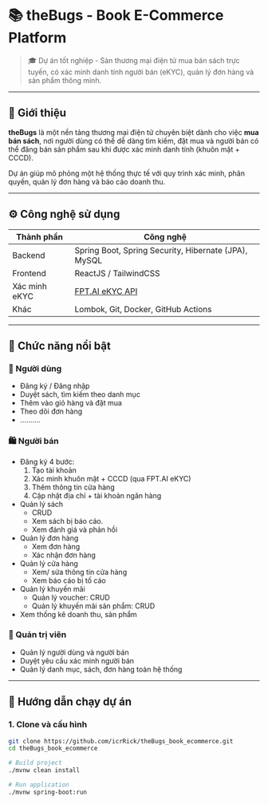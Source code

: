 # 📚 theBugs - Book E-Commerce Platform

> 🎓 Dự án tốt nghiệp - Sàn thương mại điện tử mua bán sách trực tuyến, có xác minh danh tính người bán (eKYC), quản lý đơn hàng và sản phẩm thông minh.

---

## 🧾 Giới thiệu

**theBugs** là một nền tảng thương mại điện tử chuyên biệt dành cho việc **mua bán sách**, nơi người dùng có thể dễ dàng tìm kiếm, đặt mua và người bán có thể đăng bán sản phẩm sau khi được xác minh danh tính (khuôn mặt + CCCD).

Dự án giúp mô phỏng một hệ thống thực tế với quy trình xác minh, phân quyền, quản lý đơn hàng và báo cáo doanh thu.

---

## ⚙️ Công nghệ sử dụng

| Thành phần | Công nghệ |
|-----------|-----------|
| Backend   | Spring Boot, Spring Security, Hibernate (JPA), MySQL |
| Frontend  | ReactJS / TailwindCSS |
| Xác minh eKYC | [FPT.AI eKYC API](https://fpt.ai/vision/ekyc) |
| Khác      | Lombok, Git, Docker, GitHub Actions |

---

## 🔑 Chức năng nổi bật

### 👥 Người dùng
- Đăng ký / Đăng nhập
- Duyệt sách, tìm kiếm theo danh mục
- Thêm vào giỏ hàng và đặt mua
- Theo dõi đơn hàng
- ..........

### 🛍️ Người bán
- Đăng ký 4 bước:
  1. Tạo tài khoản
  2. Xác minh khuôn mặt + CCCD (qua FPT.AI eKYC)
  3. Thêm thông tin cửa hàng
  4. Cập nhật địa chỉ + tài khoản ngân hàng
- Quản lý sách
  + CRUD
  + Xem sách bị báo cáo.
  + Xem đánh giá và phản hồi
- Quản lý đơn hàng
  + Xem đơn hàng
  + Xác nhận đơn hàng
- Quản lý cửa hàng
  + Xem/ sửa thông tin cửa hàng
  + Xem báo cáo bị tố cáo
- Quản lý khuyến mãi
  + Quản lý voucher: CRUD
  + Quản lý khuyến mãi sản phẩm: CRUD
- Xem thống kê doanh thu, sản phẩm

### 🔧 Quản trị viên
- Quản lý người dùng và người bán
- Duyệt yêu cầu xác minh người bán
- Quản lý danh mục, sách, đơn hàng toàn hệ thống

---

## 🚀 Hướng dẫn chạy dự án

### 1. Clone và cấu hình

```bash
git clone https://github.com/icrRick/theBugs_book_ecommerce.git
cd theBugs_book_ecommerce

# Build project
./mvnw clean install

# Run application
./mvnw spring-boot:run
